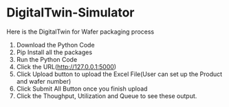 # DigitalTwin-Simulator

Here is the DigitalTwin for Wafer packaging process

1. Download the Python Code
2. Pip Install all the packages
3. Run the Python Code
4. Click the URL(http://127.0.0.1:5000)
5. Click Upload button to upload the Excel File(User can set up the Product and wafer number)
6. Click Submit All Button once you finish upload
7. Click the Thoughput, Utilization and Queue to see these output.
